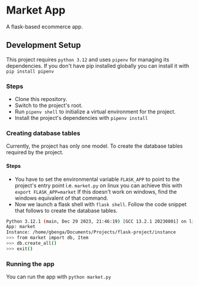 # Market App

A flask-based ecommerce app.


## Development Setup

This project requires `python 3.12` and uses `pipenv` for managing its dependencies.
If you don't have pip installed globally you can install it with `pip install pipenv`

### Steps
- Clone this repository.
- Switch to the project's root.
- Run `pipenv shell` to initialize a virtual environment for the project.
- Install the project's dependencies with `pipenv install`

### Creating database tables

Currently, the project has only one model. To create the database tables required
by the project.

#### Steps
- You have to set the environmental variable `FLASK_APP` to point to the project's
    entry point i.e. `market.py` on linux you can achieve this with `export FLASK_APP=market`
    If this doesn't work on windows, find the windows equivalent of that command.
- Now we launch a flask shell with `flask shell`. Follow the code snippet that follows to
    create the database tables.

```bash
Python 3.12.1 (main, Dec 29 2023, 21:46:19) [GCC 13.2.1 20230801] on linux
App: market
Instance: /home/gbenga/Documents/Projects/flask-project/instance
>>> from market import db, Item
>>> db.create_all()
>>> exit()
```

### Running the app

You can run the app with `python market.py`